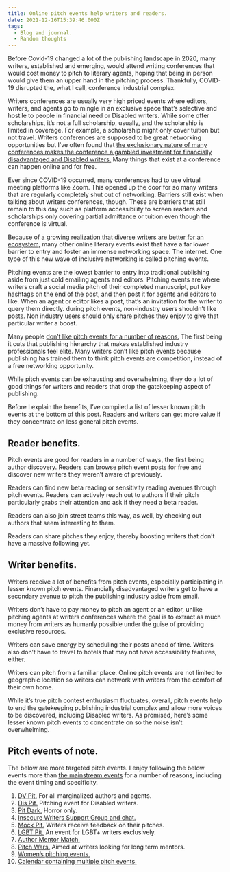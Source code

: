 ```yaml
---
title: Online pitch events help writers and readers.
date: 2021-12-16T15:39:46.000Z
tags:
  - Blog and journal.
  - Random thoughts
---
```


Before Covid-19 changed a lot of the publishing landscape in 2020, many writers, established and emerging, would attend writing conferences that would cost money to pitch to literary agents, hoping that being in person would give them an upper hand in the pitching process. Thankfully, COVID-19 disrupted the, what I call, conference industrial complex.

Writers conferences are usually very high priced events where editors, writers, and agents go to mingle in an exclusive space that’s selective and hostile to people in financial need or Disabled writers. While some offer scholarships, it’s not a full scholarship, usually, and the scholarship is limited in coverage. For example, a scholarship might only cover tuition but not travel. Writers conferences are supposed to be great networking opportunities but I’ve often found that [the exclusionary nature of many conferences makes the conference a gambled investment for financially disadvantaged and Disabled writers.](https://electricliterature.com/why-arent-writing-retreats-more-disability-friendly/) Many things that exist at a conference can happen online and for free.

Ever since COVID-19 occurred, many conferences had to use virtual meeting platforms like Zoom. This opened up the door for so many writers that are regularly completely shut out of networking. Barriers still exist when talking about writers conferences, though. These are barriers that still remain to this day such as platform accessibility to screen readers and scholarships only covering partial admittance or tuition even though the conference is virtual.

Because of [a growing realization that diverse writers are better for an ecosystem,](https://electricliterature.com/7-novels-and-stories-that-prove-fiction-can-grapple-with-illness/) many other online literary events exist that have a far lower barrier to entry and foster an immense networking space. The internet. One type of this new wave of inclusive networking is called pitching events.

Pitching events are the lowest barrier to entry into traditional publishing aside from just cold emailing agents and editors. Pitching events are where writers craft a social media pitch of their completed manuscript, put key hashtags on the end of the post, and then post it for agents and editors to like. When an agent or editor likes a post, that’s an invitation for the writer to query them directly. during pitch events, non-industry users shouldn’t like posts. Non industry users should only share pitches they enjoy to give that particular writer a boost.

Many people [don’t like pitch events for a number of reasons.](https://www.youtube.com/watch?v=vYRgXpe7VEg) The first being it cuts that publishing hierarchy that makes established industry professionals feel elite. Many writers don’t like pitch events because publishing has trained them to think pitch events are competition, instead of a free networking opportunity.

While pitch events can be exhausting and overwhelming, they do a lot of good things for writers and readers that drop the gatekeeping aspect of publishing.

Before I explain the benefits, I’ve compiled a list of lesser known pitch events at the bottom of this post. Readers and writers can get more value if they concentrate on less general pitch events.

## Reader benefits.

Pitch events are good for readers in a number of ways, the first being author discovery. Readers can browse pitch event posts for free and discover new writers they weren’t aware of previously.

Readers can find new beta reading or sensitivity reading avenues through pitch events. Readers can actively reach out to authors if their pitch particularly grabs their attention and ask if they need a beta reader.

Readers can also join street teams this way, as well, by checking out authors that seem interesting to them.

Readers can share pitches they enjoy, thereby boosting writers that don’t have a massive following yet.

## Writer benefits.

Writers receive a lot of benefits from pitch events, especially participating in lesser known pitch events. Financially disadvantaged writers get to have a secondary avenue to pitch the publishing industry aside from email.

Writers don’t have to pay money to pitch an agent or an editor, unlike pitching agents at writers conferences where the goal is to extract as much money from writers as humanly possible under the guise of providing exclusive resources.

Writers can save energy by scheduling their posts ahead of time. Writers also don’t have to travel to hotels that may not have accessibility features, either.

Writers can pitch from a familiar place. Online pitch events are not limited to geographic location so writers can network with writers from the comfort of their own home.

While it’s true pitch contest enthusiasm fluctuates, overall, pitch events help to end the gatekeeping publishing industrial complex and allow more voices to be discovered, including Disabled writers. As promised, here’s some lesser known pitch events to concentrate on so the noise isn’t overwhelming.

## Pitch events of note.

The below are more targeted pitch events. I enjoy following the below events more than [the mainstream events](https://pitchwars.org/pitmad/) for a number of reasons, including the event timing and specificity.

1.  [DV Pit.](https://www.dvpit.com/) For all marginalized authors and agents.
2.  [Dis Pit.](https://twitter.com/hashtag/PitchDis?src=hashtag_click) Pitching event for Disabled writers.
3.  [Pit Dark.](https://twitter.com/hashtag/PitDark?src=hashtag_click) Horror only.
4.  [Insecure Writers Support Group and chat.](https://www.insecurewriterssupportgroup.com/)
5.  [Mock Pit.](https://kyramnelson.com/mockpit/) Writers receive feedback on their pitches.
6.  [LGBT Pit.](https://lgbtnpit.com/) An event for LGBT+ writers exclusively.
7.  [Author Mentor Match.](https://authormentormatch.com/)
8.  [Pitch Wars.](https://pitchwars.org/pitch-wars-schedule/) Aimed at writers looking for long term mentors.
9.  [Women’s pitching events.](https://www.womensfictionwriters.org/online_pitch_sessions)
10. [Calendar containing multiple pitch events.](https://www.pw.org/calendar)
